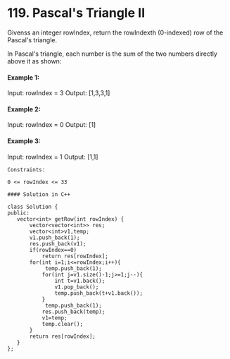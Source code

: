 
 # 119. Pascal's Triangle II

Givenss an integer rowIndex, return the rowIndexth (0-indexed) row of the Pascal's triangle.

In Pascal's triangle, each number is the sum of the two numbers directly above it as shown:

#### Example 1:

Input: rowIndex = 3
Output: [1,3,3,1]

#### Example 2:
Input: rowIndex = 0
Output: [1]

#### Example 3:
Input: rowIndex = 1
Output: [1,1]
 ````
Constraints:

0 <= rowIndex <= 33

#### Solution in C++

class Solution {
public:
    vector<int> getRow(int rowIndex) {
        vector<vector<int>> res;
        vector<int>v1,temp;
        v1.push_back(1);
        res.push_back(v1);
        if(rowIndex==0)
            return res[rowIndex];
        for(int i=1;i<=rowIndex;i++){
             temp.push_back(1);
            for(int j=v1.size()-1;j>=1;j--){
                int t=v1.back();
                v1.pop_back();
                temp.push_back(t+v1.back());
            }
             temp.push_back(1);
            res.push_back(temp);
            v1=temp;
            temp.clear();
        }
        return res[rowIndex];
    }  
};
````
